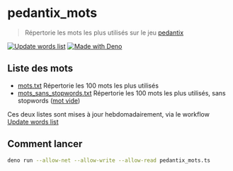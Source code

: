 # pedantix_mots

> Répertorie les mots les plus utilisés sur le jeu [pedantix](https://pedantix.certitudes.org)

[![Update words list](https://github.com/AnthonyJungmann/pedantix_mots/actions/workflows/words_list.yml/badge.svg?branch=master)](https://github.com/AnthonyJungmann/pedantix_mots/actions/workflows/words_list.yml)
[![Made with Deno](https://img.shields.io/badge/Deno-2.1.6-blue?logo=deno&logoColor=white)](https://deno.land)

## Liste des mots

- [mots.txt](mots.txt) Répertorie les 100 mots les plus utilisés
- [mots_sans_stopwords.txt](mots_sans_stopwords.txt) Répertorie les 100 mots les plus utilisés, sans stopwords ([mot vide](https://fr.wikipedia.org/wiki/Mot_vide))

Ces deux listes sont mises à jour hebdomadairement, via le workflow [Update words list](https://github.com/AnthonyJungmann/pedantix_mots/actions/workflows/words_list.yml)

## Comment lancer

```bash
deno run --allow-net --allow-write --allow-read pedantix_mots.ts
```
